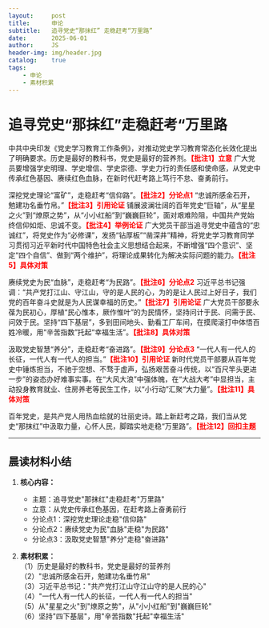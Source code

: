 ```yaml
---
layout:     post
title:      申论
subtitle:   追寻党史“那抹红” 走稳赶考“万里路”
date:       2025-06-01
author:     JS
header-img: img/header.jpg
catalog:    true
tags:
    - 申论
    - 素材积累
---
```


# 追寻党史“那抹红”走稳赶考“万里路

中共中央印发《党史学习教育工作条例》，对推动党史学习教育常态化长效化提出了明确要求。历史是最好的教科书，党史是最好的营养剂。<strong style="color:red;">【批注1】立意</strong> 广大党员要增强学史明理、学史增信、学史崇德、学史力行的责任感和使命感，从党史中传承红色基因、赓续红色血脉，在新时代赶考路上笃行不怠、奋勇前行。

深挖党史理论“富矿”，走稳赶考“信仰路”。<strong style="color:red;">【批注2】分论点1</strong> “忠诚所感金石开，勉建功名垂竹帛。”<strong style="color:red;">【批注3】引用论证</strong> 铺展波澜壮阔的百年党史“巨轴”，从“星星之火”到“燎原之势”，从“小小红船”到“巍巍巨轮”，面对艰难险阻，中国共产党始终信仰如炬、忠诚不变。<strong style="color:red;">【批注4】举例论证</strong> 广大党员干部当追寻党史中蕴含的“忠诚红”，将党史作为“必修课”，发扬“钻厚板”“凿深井”精神，将党史学习教育同学习贯彻习近平新时代中国特色社会主义思想结合起来，不断增强“四个意识”、坚定“四个自信”、做到“两个维护”，将理论成果转化为解决实际问题的能力。<strong style="color:red;">【批注5】具体对策</strong>

赓续党史为民“血脉”，走稳赶考“为民路”。<strong style="color:red;">【批注6】分论点2</strong> 习近平总书记强调：“共产党打江山、守江山，守的是人民的心，为的是让人民过上好日子，我们党的百年奋斗史就是为人民谋幸福的历史。”<strong style="color:red;">【批注7】引用论证</strong> 广大党员干部要永葆为民初心，厚植“民心惟本，厥作惟叶”的为民情怀，坚持问计于民、问需于民、问效于民。坚持“四下基层”，多到田间地头、勤看工厂车间，在摸爬滚打中体悟百姓冷暖，用“辛苦指数”托起“幸福生活”。<strong style="color:red;">【批注8】具体对策</strong>

汲取党史智慧“养分”，走稳赶考“奋进路”。<strong style="color:red;">【批注9】分论点3</strong> “一代人有一代人的长征，一代人有一代人的担当。”<strong style="color:red;">【批注10】引用论证</strong> 新时代党员干部要从百年党史中锤炼担当，不驰于空想、不骛于虚声，弘扬艰苦奋斗传统，以“百尺竿头更进一步”的姿态办好难事实事。在“大风大浪”中强体魄，在“大战大考”中显担当，主动投身教育就业、住房养老等民生工作，以“小行动”汇聚“大力量”。<strong style="color:red;">【批注11】具体对策</strong>

百年党史，是共产党人用热血绘就的壮丽史诗。踏上新赶考之路，我们当从党史“那抹红”中汲取力量，心怀人民，脚踏实地走稳“万里路”。<strong style="color:red;">【批注12】回扣主题</strong>

---

## 晨读材料小结

1. **核心内容：**  
   - 主题：追寻党史"那抹红"走稳赶考"万里路"  
   - 立意：从党史传承红色基因，在赶考路上奋勇前行  
   - 分论点1：深挖党史理论走稳"信仰路"  
   - 分论点2：赓续党史为民"血脉"走稳"为民路"  
   - 分论点3：汲取党史智慧"养分"走稳"奋进路"  

2. **素材积累：**  
   （1）历史是最好的教科书，党史是最好的营养剂  
   （2）"忠诚所感金石开，勉建功名垂竹帛"  
   （3）习近平总书记："共产党打江山守江山守的是人民的心"  
   （4）"一代人有一代人的长征，一代人有一代人的担当"  
   （5）从"星星之火"到"燎原之势"，从"小小红船"到"巍巍巨轮"  
   （6）坚持"四下基层"，用"辛苦指数"托起"幸福生活"  